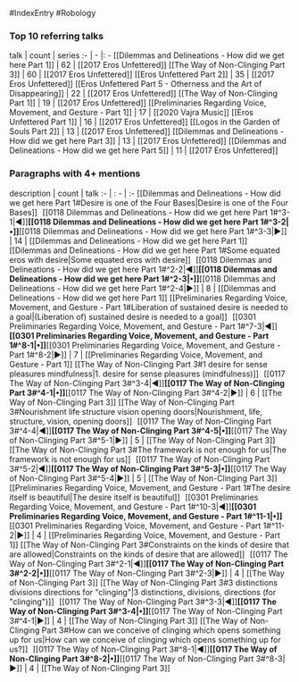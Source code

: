 #IndexEntry #Robology

### Top 10 referring talks
talk | count | series
:- | - |: -
[[Dilemmas and Delineations - How did we get here Part 1]] | 62 | [[2017 Eros Unfettered]]
[[The Way of Non-Clinging Part 3]] | 60 | [[2017 Eros Unfettered]]
[[Eros Unfettered Part 2]] | 35 | [[2017 Eros Unfettered]]
[[Eros Unfettered Part 5 - Otherness and the Art of Disappearing]] | 22 | [[2017 Eros Unfettered]]
[[The Way of Non-Clinging Part 1]] | 19 | [[2017 Eros Unfettered]]
[[Preliminaries Regarding Voice, Movement, and Gesture - Part 1]] | 17 | [[2020 Vajra Music]]
[[Eros Unfettered Part 1]] | 16 | [[2017 Eros Unfettered]]
[[Logos in the Garden of Souls Part 2]] | 13 | [[2017 Eros Unfettered]]
[[Dilemmas and Delineations - How did we get here Part 3]] | 13 | [[2017 Eros Unfettered]]
[[Dilemmas and Delineations - How did we get here Part 5]] | 11 | [[2017 Eros Unfettered]]

### Paragraphs with 4+ mentions
description | count | talk
:- | : - | :-
[[Dilemmas and Delineations - How did we get here Part 1#Desire is one of the Four Bases\|Desire is one of the Four Bases]] &nbsp;&nbsp;[[0118 Dilemmas and Delineations - How did we get here Part 1#^3-1\|◀]]**[[0118 Dilemmas and Delineations - How did we get here Part 1#^3-2\|•]]**[[0118 Dilemmas and Delineations - How did we get here Part 1#^3-3\|▶]] | 14 | [[Dilemmas and Delineations - How did we get here Part 1]]
[[Dilemmas and Delineations - How did we get here Part 1#Some equated eros with desire\|Some equated eros with desire]] &nbsp;&nbsp;[[0118 Dilemmas and Delineations - How did we get here Part 1#^2-2\|◀]]**[[0118 Dilemmas and Delineations - How did we get here Part 1#^2-3\|•]]**[[0118 Dilemmas and Delineations - How did we get here Part 1#^2-4\|▶]] | 8 | [[Dilemmas and Delineations - How did we get here Part 1]]
[[Preliminaries Regarding Voice, Movement, and Gesture - Part 1#Liberation of sustained desire is needed to a goal\|(Liberation of) sustained desire is needed to a goal]] &nbsp;&nbsp;[[0301 Preliminaries Regarding Voice, Movement, and Gesture - Part 1#^7-3\|◀]]**[[0301 Preliminaries Regarding Voice, Movement, and Gesture - Part 1#^8-1\|•]]**[[0301 Preliminaries Regarding Voice, Movement, and Gesture - Part 1#^8-2\|▶]] | 7 | [[Preliminaries Regarding Voice, Movement, and Gesture - Part 1]]
[[The Way of Non-Clinging Part 3#1 desire for sense pleasures mindfulness\|1. desire for sense pleasures (mindfulness)]] &nbsp;&nbsp;[[0117 The Way of Non-Clinging Part 3#^3-4\|◀]]**[[0117 The Way of Non-Clinging Part 3#^4-1\|•]]**[[0117 The Way of Non-Clinging Part 3#^4-2\|▶]] | 6 | [[The Way of Non-Clinging Part 3]]
[[The Way of Non-Clinging Part 3#Nourishment life structure vision opening doors\|Nourishment, life, structure, vision, opening doors]] &nbsp;&nbsp;[[0117 The Way of Non-Clinging Part 3#^4-4\|◀]]**[[0117 The Way of Non-Clinging Part 3#^4-5\|•]]**[[0117 The Way of Non-Clinging Part 3#^5-1\|▶]] | 5 | [[The Way of Non-Clinging Part 3]]
[[The Way of Non-Clinging Part 3#The framework is not enough for us\|The framework is not enough for us]] &nbsp;&nbsp;[[0117 The Way of Non-Clinging Part 3#^5-2\|◀]]**[[0117 The Way of Non-Clinging Part 3#^5-3\|•]]**[[0117 The Way of Non-Clinging Part 3#^5-4\|▶]] | 5 | [[The Way of Non-Clinging Part 3]]
[[Preliminaries Regarding Voice, Movement, and Gesture - Part 1#The desire itself is beautiful\|The desire itself is beautiful]] &nbsp;&nbsp;[[0301 Preliminaries Regarding Voice, Movement, and Gesture - Part 1#^10-3\|◀]]**[[0301 Preliminaries Regarding Voice, Movement, and Gesture - Part 1#^11-1\|•]]**[[0301 Preliminaries Regarding Voice, Movement, and Gesture - Part 1#^11-2\|▶]] | 4 | [[Preliminaries Regarding Voice, Movement, and Gesture - Part 1]]
[[The Way of Non-Clinging Part 3#Constraints on the kinds of desire that are allowed\|Constraints on the kinds of desire that are allowed]] &nbsp;&nbsp;[[0117 The Way of Non-Clinging Part 3#^2-1\|◀]]**[[0117 The Way of Non-Clinging Part 3#^2-2\|•]]**[[0117 The Way of Non-Clinging Part 3#^2-3\|▶]] | 4 | [[The Way of Non-Clinging Part 3]]
[[The Way of Non-Clinging Part 3#3 distinctions divisions directions for "clinging"\|3 distinctions, divisions, directions (for "clinging")]] &nbsp;&nbsp;[[0117 The Way of Non-Clinging Part 3#^3-3\|◀]]**[[0117 The Way of Non-Clinging Part 3#^3-4\|•]]**[[0117 The Way of Non-Clinging Part 3#^4-1\|▶]] | 4 | [[The Way of Non-Clinging Part 3]]
[[The Way of Non-Clinging Part 3#How can we conceive of clinging which opens something up for us\|How can we conceive of clinging which opens something up for us?]] &nbsp;&nbsp;[[0117 The Way of Non-Clinging Part 3#^8-1\|◀]]**[[0117 The Way of Non-Clinging Part 3#^8-2\|•]]**[[0117 The Way of Non-Clinging Part 3#^8-3\|▶]] | 4 | [[The Way of Non-Clinging Part 3]]

